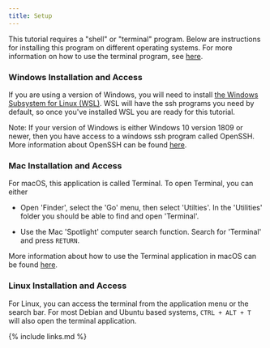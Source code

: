 ```yaml
---
title: Setup
---
```


This tutorial requires a "shell" or "terminal" program. Below are instructions for installing this program on different operating systems. For more information on how to use the terminal program, see [here](https://swcarpentry.github.io/shell-novice/).

### Windows Installation and Access

If you are using a version of Windows, you will need to install [the Windows Subsystem for Linux (WSL)](https://learn.microsoft.com/en-us/windows/wsl/install). WSL will have the ssh programs you need by default, so once you've installed WSL you are ready for this tutorial.

Note: If your version of Windows is either Windows 10 version 1809 or newer, then you have access to a windows ssh program called OpenSSH. More information about OpenSSH can be found [here](https://learn.microsoft.com/en-us/windows-server/administration/openssh/openssh_install_firstuse?tabs=gui).

### Mac Installation and Access

For macOS, this application is called Terminal. To open Terminal, you can either

* Open 'Finder', select the 'Go' menu, then select 'Utilties'. In the 'Utilities' folder you should be able to find and open 'Terminal'.

* Use the Mac 'Spotlight' computer search function. Search for 'Terminal' and press `RETURN`.

More information about how to use the Terminal application in macOS can be found [here](https://swcarpentry.github.io/shell-novice/).

### Linux Installation and Access

For Linux, you can access the terminal from the application menu or the search bar. For most Debian and Ubuntu based systems, `CTRL + ALT + T` will also open the terminal application.

{% include links.md %}
